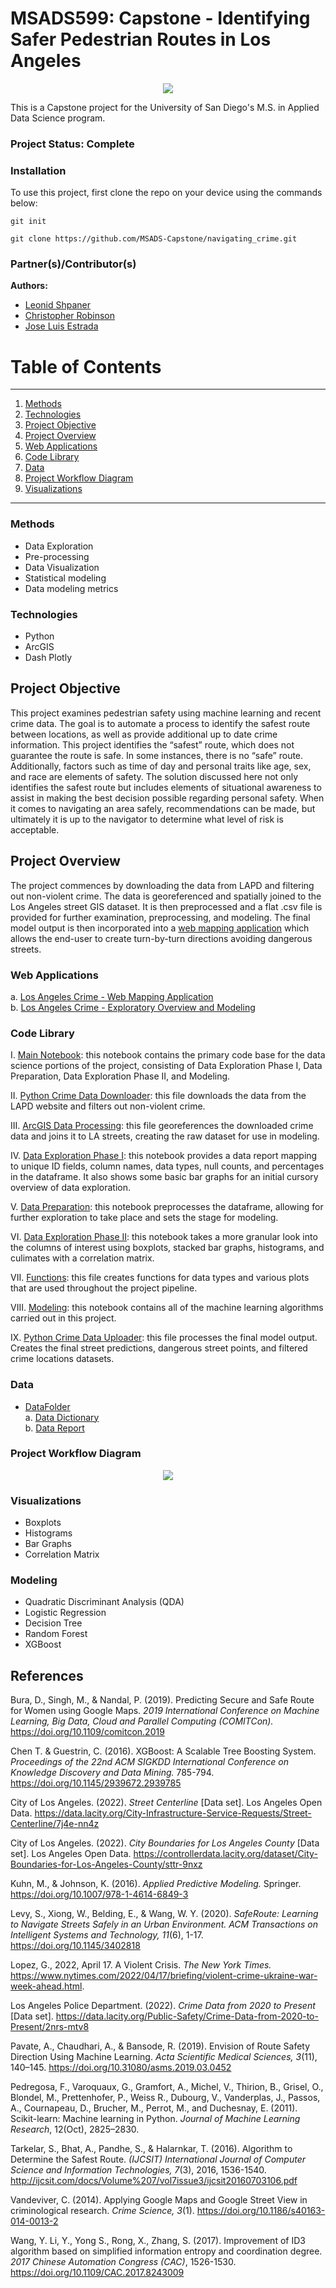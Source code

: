 # MSADS599: Capstone - Identifying Safer Pedestrian Routes in Los Angeles

<p align = "center">
  <img src="https://github.com/MSADS-Capstone/navigating_crime/blob/main/Image%20Folder/la_safe_street_routes.gif">
</p>

This is a Capstone project for the University of San Diego's M.S. in Applied Data Science program. 

### Project Status: Complete

### Installation

To use this project, first clone the repo on your device using the commands below:

`git init`

`git clone https://github.com/MSADS-Capstone/navigating_crime.git`

### Partner(s)/Contributor(s)  
**Authors:**  
* [Leonid Shpaner](https://github.com/lshpaner)  
* [Christopher Robinson](https://github.com/ChrisRobinsonUSD)  
* [Jose Luis Estrada](https://github.com/jose-luis-estrada)  

# Table of Contents
--------
1. [Methods](#Methods)
2. [Technologies](#Technologies)
3. [Project Objective](#Project_Objective)
4. [Project Overview](#project_overview)
5. [Web Applications](#web-applications)
6. [Code Library](#code-library)
7. [Data](#data)
8. [Project Workflow Diagram](#project-workflow-diagram)
9. [Visualizations](#visualizations)
--------

### Methods  
* Data Exploration  
* Pre-processing  
* Data Visualization  
* Statistical modeling  
* Data modeling metrics  

### Technologies  
* Python
* ArcGIS
* Dash Plotly

## Project Objective

This project examines pedestrian safety using machine learning and recent crime data. The goal is to automate a process to identify the safest route between locations, as well as provide additional up to date crime information. This project identifies the “safest” route, which does not guarantee the route is safe. In some instances, there is no “safe” route. Additionally, factors such as time of day and personal traits like age, sex, and race are elements of safety. The solution discussed here not only identifies the safest route but includes elements of situational awareness to assist in making the best decision possible regarding personal safety. When it comes to navigating an area safely, recommendations can be made, but ultimately it is up to the navigator to determine what level of risk is acceptable.

## Project Overview
The project commences by downloading the data from LAPD and filtering out non-violent crime. The data is georeferenced and spatially joined to the Los Angeles street GIS dataset. It is then preprocessed and a flat .csv file is provided for further examination, preprocessing, and modeling. The final model output is then incorporated into a [web mapping application](https://chrisrobinson.maps.arcgis.com/apps/webappviewer/index.html?id=5b3684334cf14070b09650392eecd26b) which allows the end-user to create turn-by-turn directions avoiding dangerous streets. 

### Web Applications
a. [Los Angeles Crime - Web Mapping Application](https://chrisrobinson.maps.arcgis.com/apps/webappviewer/index.html?id=5b3684334cf14070b09650392eecd26b)  
b. [Los Angeles Crime - Exploratory Overview and Modeling](https://crime-data-la.herokuapp.com/)  

### Code Library

I. [Main Notebook](https://github.com/MSADS-Capstone/navigating_crime/blob/main/Main_Notebook.ipynb): this notebook contains the primary code base for the data science portions of the project, consisting of Data Exploration Phase I, Data Preparation, Data Exploration Phase II, and Modeling.  

II. [Python Crime Data Downloader](https://github.com/MSADS-Capstone/navigating_crime/blob/main/Code%20Library/Python_CrimeData_Downloader.py): this file downloads the data from the LAPD website and filters out non-violent crime.  

III. [ArcGIS Data Processing](https://github.com/MSADS-Capstone/navigating_crime/blob/main/Code%20Library/ArcGIS_Data_Processing.py): this file georeferences the downloaded crime data and joins it to LA streets, creating the raw dataset for use in modeling.  

IV. [Data Exploration Phase I](https://github.com/MSADS-Capstone/navigating_crime/blob/main/Code%20Library/data_exploration_phase1.ipynb): this notebook provides a data report mapping to unique ID fields, column names, data types, null counts, and percentages in the dataframe. It also shows some basic bar graphs for an initial cursory overview of data exploration.  

V. [Data Preparation](https://github.com/MSADS-Capstone/navigating_crime/blob/main/Code%20Library/data_preparation.ipynb): this notebook preprocesses the dataframe, allowing for further exploration to take place and sets the stage for modeling.  

VI. [Data Exploration Phase II](https://github.com/MSADS-Capstone/navigating_crime/blob/main/Code%20Library/data_exploration_phase2.ipynb): this notebook takes a more granular look into the columns of interest using boxplots, stacked bar graphs, histograms, and culimates with a correlation matrix.  

VII. [Functions](https://github.com/MSADS-Capstone/navigating_crime/blob/main/Code%20Library/functions.py): this file creates functions for data types and various plots that are used throughout the project pipeline.  

VIII. [Modeling](https://github.com/MSADS-Capstone/navigating_crime/blob/main/Code%20Library/modeling.ipynb): this notebook contains all of the machine learning algorithms carried out in this project.  

IX. [Python Crime Data Uploader](https://github.com/MSADS-Capstone/navigating_crime/blob/main/Code%20Library/Python_CrimeData_Uploader.py): this file processes the final model output.  Creates the final street predictions, dangerous street points, and filtered crime locations datasets.

### Data 
* [DataFolder](https://github.com/MSADS-Capstone/navigating_crime/tree/main/Data%20Folder)  
      a. [Data Dictionary](https://github.com/MSADS-Capstone/navigating_crime/blob/main/Data%20Folder/Reports/data_dictionary.md)  
      b. [Data Report](https://github.com/MSADS-Capstone/navigating_crime/blob/main/Data%20Folder/Reports/data_report.txt)



### Project Workflow Diagram  

<p align = "center">
  <img src="https://github.com/MSADS-Capstone/navigating_crime/blob/main/Image%20Folder/EDA%20Images/Project_Workflow.jpeg">
</p>

### Visualizations
* Boxplots
* Histograms
* Bar Graphs
* Correlation Matrix

### Modeling  
* Quadratic Discriminant Analysis (QDA)
* Logistic Regression
* Decision Tree
* Random Forest
* XGBoost

## References

Bura, D., Singh, M., & Nandal, P. (2019). Predicting Secure and Safe Route for Women using Google Maps. *2019 International Conference on Machine Learning, Big Data, Cloud and Parallel Computing (COMITCon).* https://doi.org/10.1109/comitcon.2019  

Chen T. & Guestrin, C. (2016). XGBoost: A Scalable Tree Boosting System. *Proceedings of the 22nd ACM SIGKDD International Conference on Knowledge Discovery and Data Mining.* 785-794. https://doi.org/10.1145/2939672.2939785  

City of Los Angeles. (2022). *Street Centerline* [Data set]. Los Angeles Open Data. https://data.lacity.org/City-Infrastructure-Service-Requests/Street-Centerline/7j4e-nn4z  

City of Los Angeles. (2022). *City Boundaries for Los Angeles County* [Data set]. Los Angeles Open Data. https://controllerdata.lacity.org/dataset/City-Boundaries-for-Los-Angeles-County/sttr-9nxz  

Kuhn, M., & Johnson, K. (2016). *Applied Predictive Modeling.* Springer. https://doi.org/10.1007/978-1-4614-6849-3  

Levy, S., Xiong, W., Belding, E., & Wang, W. Y. (2020). *SafeRoute: Learning to Navigate Streets Safely in an Urban Environment. ACM Transactions on Intelligent Systems and Technology, 11*(6), 1-17. https://doi.org/10.1145/3402818  

Lopez, G., 2022, April 17. A Violent Crisis. *The New York Times.* https://www.nytimes.com/2022/04/17/briefing/violent-crime-ukraine-war-week-ahead.html.  

Los Angeles Police Department. (2022). *Crime Data from 2020 to Present* [Data set]. https://data.lacity.org/Public-Safety/Crime-Data-from-2020-to-Present/2nrs-mtv8  

Pavate, A., Chaudhari, A., & Bansode, R. (2019). Envision of Route Safety Direction Using Machine Learning. *Acta Scientific Medical Sciences, 3*(11), 140–145. https://doi.org/10.31080/asms.2019.03.0452  

Pedregosa, F., Varoquaux, G., Gramfort, A., Michel, V., Thirion, B., Grisel, O., Blondel, M., Prettenhofer, P., Weiss R., Dubourg, V., Vanderplas, J., Passos, A., Cournapeau, D., Brucher, M., Perrot, M., and Duchesnay, E. (2011). Scikit-learn: Machine learning in Python. *Journal of Machine Learning Research*, 12(Oct), 2825–2830.  

Tarkelar, S., Bhat, A., Pandhe, S., & Halarnkar, T. (2016). Algorithm to Determine the Safest Route. *(IJCSIT) International Journal of Computer Science and Information Technologies, 7*(3), 2016, 1536-1540. http://ijcsit.com/docs/Volume%207/vol7issue3/ijcsit20160703106.pdf  

Vandeviver, C. (2014). Applying Google Maps and Google Street View in criminological research. *Crime Science, 3*(1). https://doi.org/10.1186/s40163-014-0013-2  

Wang, Y. Li, Y., Yong S., Rong, X., Zhang, S. (2017). Improvement of ID3 algorithm based on simplified information entropy and coordination degree. *2017 Chinese Automation Congress (CAC)*, 1526-1530. https://doi.org/10.1109/CAC.2017.8243009
